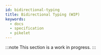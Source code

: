 ```yaml
---
id: bidirectional-typing
title: Bidirectional Typing (WIP)
keywords:
  - docs
  - specification
  - pikelet
---
```


:::note
This section is a work in progress.
:::
